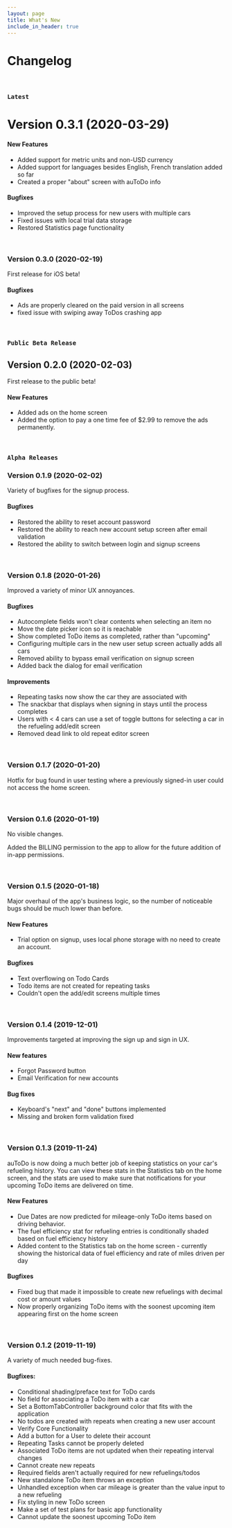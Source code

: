 ```yaml
---
layout: page
title: What's New
include_in_header: true
---
```


# Changelog

<br>

### `Latest`
# Version 0.3.1 (2020-03-29)

#### New Features

- Added support for metric units and non-USD currency
- Added support for languages besides English, French translation added so far
- Created a proper "about" screen with auToDo info

#### Bugfixes

- Improved the setup process for new users with multiple cars
- Fixed issues with local trial data storage
- Restored Statistics page functionality

<br>

### Version 0.3.0 (2020-02-19)

First release for iOS beta!

#### Bugfixes

- Ads are properly cleared on the paid version in all screens
- fixed issue with swiping away ToDos crashing app

<br>

### `Public Beta Release`
## Version 0.2.0 (2020-02-03)

First release to the public beta!

#### New Features

- Added ads on the home screen
- Added the option to pay a one time fee of $2.99 to remove the ads permanently.

<br>

### `Alpha Releases`
### Version 0.1.9 (2020-02-02)
Variety of bugfixes for the signup process.

#### Bugfixes

- Restored the ability to reset account password
- Restored the ability to reach new account setup screen after email validation
- Restored the ability to switch between login and signup screens

<br>

### Version 0.1.8 (2020-01-26)

Improved a variety of minor UX annoyances.

#### Bugfixes

- Autocomplete fields won't clear contents when selecting an item no
- Move the date picker icon so it is reachable
- Show completed ToDo items as completed, rather than "upcoming"
- Configuring multiple cars in the new user setup screen actually adds all cars
- Removed ability to bypass email verification on signup screen
- Added back the dialog for email verification

#### Improvements

- Repeating tasks now show the car they are associated with
- The snackbar that displays when signing in stays until the process completes
- Users with < 4 cars can use a set of toggle buttons for selecting a car in the refueling add/edit screen
- Removed dead link to old repeat editor screen

<br>

### Version 0.1.7 (2020-01-20)

Hotfix for bug found in user testing where a previously signed-in user could not access the home screen.

<br>

### Version 0.1.6 (2020-01-19)

No visible changes.

Added the BILLING permission to the app to allow for the future addition of in-app permissions.

<br>

### Version 0.1.5 (2020-01-18)

Major overhaul of the app's business logic, so the number of noticeable bugs should be much lower than before.

#### New Features

- Trial option on signup, uses local phone storage with no need to create an account.

#### Bugfixes

- Text overflowing on Todo Cards
- Todo items are not created for repeating tasks
- Couldn't open the add/edit screens multiple times

<br>

### Version 0.1.4 (2019-12-01)

Improvements targeted at improving the sign up and sign in UX.

#### New features

- Forgot Password button
- Email Verification for new accounts

#### Bug fixes

- Keyboard's "next" and "done" buttons implemented
- Missing and broken form validation fixed

<br>

### Version 0.1.3 (2019-11-24)

auToDo is now doing a much better job of keeping statistics on your car's refueling history. You can view these stats in the Statistics tab on the home screen, and the stats are used to make sure that notifications for your upcoming ToDo items are delivered on time.

#### New Features

- Due Dates are now predicted for mileage-only ToDo items based on driving behavior.
- The fuel efficiency stat for refueling entries is conditionally shaded based on fuel efficiency history
- Added content to the Statistics tab on the home screen - currently showing the historical data of fuel efficiency and rate of miles driven per day

#### Bugfixes

- Fixed bug that made it impossible to create new refuelings with decimal cost or amount values
- Now properly organizing ToDo items with the soonest upcoming item appearing first on the home screen 

<br>

### Version 0.1.2 (2019-11-19)

A variety of much needed bug-fixes.

#### Bugfixes:

- Conditional shading/preface text for ToDo cards
- No field for associating a ToDo item with a car
- Set a BottomTabController background color that fits with the application
- No todos are created with repeats when creating a new user account
- Verify Core Functionality
- Add a button for a User to delete their account
- Repeating Tasks cannot be properly deleted
- Associated ToDo items are not updated when their repeating interval changes
- Cannot create new repeats
- Required fields aren't actually required for new refuelings/todos
- New standalone ToDo item throws an exception 
- Unhandled exception when car mileage is greater than the value input to a new refueling
- Fix styling in new ToDo screen
- Make a set of test plans for basic app functionality
- Cannot update the soonest upcoming ToDo item 